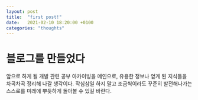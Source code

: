 ```yaml
---
layout: post
title:  "first post!"
date:   2021-02-10 18:20:00 +0100
categories: "thoughts"
---
```


# 블로그를 만들었다

앞으로 하게 될 개발 관련 공부 아카이빙을 메인으로, 유용한 정보나 얻게 된 지식들을 차곡차곡 정리해 나갈 생각이다.
작심삼일 하지 말고 조금씩이라도 꾸준히 발전해나가는 스스로를 미래에 뿌듯하게 돌아볼 수 있길 바란다.



